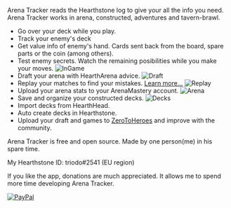 Arena Tracker reads the Hearthstone log to give your all the info you need. Arena Tracker works in arena, constructed, adventures and tavern-brawl.
* Go over your deck while you play.
* Track your enemy's deck
* Get value info of enemy's hand. Cards sent back from the board, spare parts or the coin (among others).
* Test enemy secrets. Watch the remaining posibilities while you make your moves.
![InGame](https://github.com/supertriodo/Arena-Tracker/blob/master/Readme/inGame.png)
* Draft your arena with HearthArena advice.
![Draft](https://github.com/supertriodo/Arena-Tracker/blob/master/Readme/Draft.png)
* Replay your matches to find your mistakes. [Learn more...](https://www.reddit.com/r/ArenaTracker/comments/4r2ra2/v40_replay/)
![Replay](https://github.com/supertriodo/Arena-Tracker/blob/master/Readme/replay.png)
* Upload your arena stats to your ArenaMastery account.
![Arena](https://github.com/supertriodo/Arena-Tracker/blob/master/Readme/ArenaGames.png)
* Save and organize your constructed decks.
![Decks](https://github.com/supertriodo/Arena-Tracker/blob/master/Readme/DecksCollection.png)
* Import decks from HearthHead.
* Auto create decks in Hearthstone.
* Upload your draft and games to [ZeroToHeroes](http://www.zerotoheroes.com/s/hearthstone) and improve with the community.

Arena Tracker is free and open source. Made by one person(me) in his spare time.

My Hearthstone ID: triodo#2541 (EU region)

If you like the app, donations are much appreciated. It allows me to spend more time developing Arena Tracker.

[![PayPal](https://www.paypalobjects.com/en_US/i/btn/btn_donate_SM.gif)](https://www.paypal.com/cgi-bin/webscr?cmd=_donations&business=triodo%40gmail%2ecom&lc=GB&item_name=Arena%20Tracker&currency_code=EUR&bn=PP%2dDonationsBF%3abtn_donate_LG%2egif%3aNonHosted)
